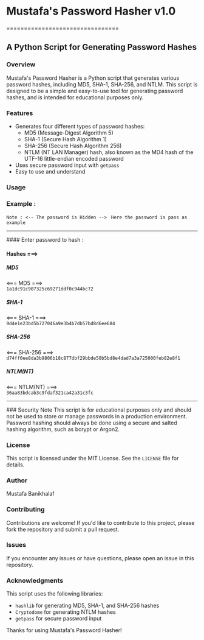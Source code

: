 # Mustafa's Password Hasher v1.0
================================

## A Python Script for Generating Password Hashes

### Overview
Mustafa's Password Hasher is a Python script that generates various password hashes, including MD5, SHA-1, SHA-256, and NTLM. This script is designed to be a simple and easy-to-use tool for generating password hashes, and is intended for educational purposes only.

### Features

* Generates four different types of password hashes:
	+ MD5 (Message-Digest Algorithm 5)
	+ SHA-1 (Secure Hash Algorithm 1)
	+ SHA-256 (Secure Hash Algorithm 256)
	+ NTLM (NT LAN Manager) hash, also known as the MD4 hash of the UTF-16 little-endian encoded password
* Uses secure password input with `getpass`
* Easy to use and understand

### Usage

### Example :
`Note : <-- The password is Hidden --> `
`Here the password is pass as example`
<hr>
#### Enter password to hash :

#### Hashes ===>

##### MD5
<=== MD5 ===>  
`1a1dc91c907325c69271ddf0c944bc72`

##### SHA-1
<=== SHA-1 ===>  
`9d4e1e23bd5b727046a9e3b4b7db57bd8d6ee684`

##### SHA-256
<=== SHA-256 ===>  
`d74ff0ee8da3b9806b18c877dbf29bbde50b5bd8e4dad7a3a725000feb82e8f1`

##### NTLM(NT)
<=== NTLM(NT) ===>  
`36aa83bdcab3c9fdaf321ca42a31c3fc`

<hr>
### Security Note
This script is for educational purposes only and should not be used to store or manage passwords in a production environment. Password hashing should always be done using a secure and salted hashing algorithm, such as bcrypt or Argon2.

### License
This script is licensed under the MIT License. See the `LICENSE` file for details.

### Author
Mustafa Banikhalaf

### Contributing
Contributions are welcome! If you'd like to contribute to this project, please fork the repository and submit a pull request.

### Issues
If you encounter any issues or have questions, please open an issue in this repository.

### Acknowledgments
This script uses the following libraries:

* `hashlib` for generating MD5, SHA-1, and SHA-256 hashes
* `Cryptodome` for generating NTLM hashes
* `getpass` for secure password input

Thanks for using Mustafa's Password Hasher!
